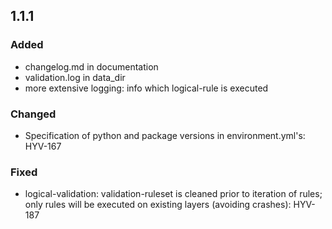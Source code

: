 ## 1.1.1
### Added  
* changelog.md in documentation 
* validation.log in data_dir
* more extensive logging: info which logical-rule is executed

### Changed
* Specification of python and package versions in environment.yml's: HYV-167

### Fixed
* logical-validation: validation-ruleset is cleaned prior to iteration of rules; only rules will be executed on existing layers (avoiding crashes): HYV-187
